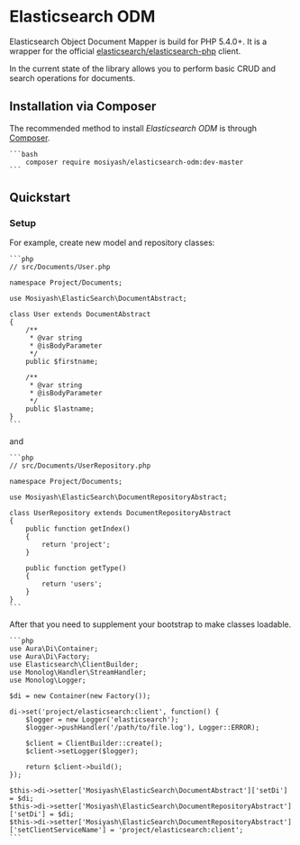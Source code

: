 Elasticsearch ODM
=================

Elasticsearch Object Document Mapper is build for PHP 5.4.0+. It is a wrapper for the official [elasticsearch/elasticsearch-php](https://github.com/elastic/elasticsearch-php/tree/2.0) client.

In the current state of the library allows you to perform basic CRUD and search operations for documents.

Installation via Composer
-------------------------

The recommended method to install _Elasticsearch ODM_ is through [Composer](http://getcomposer.org).

    ```bash
        composer require mosiyash/elasticsearch-odm:dev-master
    ```

Quickstart
----------

### Setup

For example, create new model and repository classes:

    ```php
    // src/Documents/User.php
    
    namespace Project/Documents;
    
    use Mosiyash\ElasticSearch\DocumentAbstract;
    
    class User extends DocumentAbstract
    {
        /**
         * @var string
         * @isBodyParameter
         */
        public $firstname;
    
        /**
         * @var string
         * @isBodyParameter
         */
        public $lastname;
    }
    ```

and

    ```php
    // src/Documents/UserRepository.php
    
    namespace Project/Documents;
    
    use Mosiyash\ElasticSearch\DocumentRepositoryAbstract;
    
    class UserRepository extends DocumentRepositoryAbstract
    {
        public function getIndex()
        {
            return 'project';
        }
    
        public function getType()
        {
            return 'users';
        }
    }
    ```

After that you need to supplement your bootstrap to make classes loadable.

    ```php
    use Aura\Di\Container;
    use Aura\Di\Factory;
    use Elasticsearch\ClientBuilder;
    use Monolog\Handler\StreamHandler;
    use Monolog\Logger;
    
    $di = new Container(new Factory());
    
    di->set('project/elasticsearch:client', function() {
        $logger = new Logger('elasticsearch');
        $logger->pushHandler('/path/to/file.log'), Logger::ERROR);
    
        $client = ClientBuilder::create();
        $client->setLogger($logger);
    
        return $client->build();
    });
    
    $this->di->setter['Mosiyash\ElasticSearch\DocumentAbstract']['setDi'] = $di;
    $this->di->setter['Mosiyash\ElasticSearch\DocumentRepositoryAbstract']['setDi'] = $di;
    $this->di->setter['Mosiyash\ElasticSearch\DocumentRepositoryAbstract']['setClientServiceName'] = 'project/elasticsearch:client';
    ```
